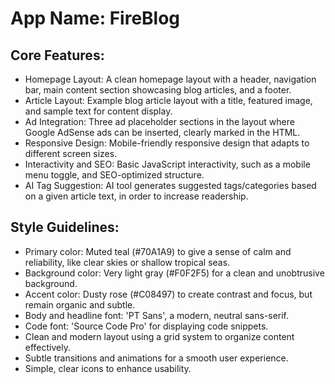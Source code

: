 # **App Name**: FireBlog

## Core Features:

- Homepage Layout: A clean homepage layout with a header, navigation bar, main content section showcasing blog articles, and a footer.
- Article Layout: Example blog article layout with a title, featured image, and sample text for content display.
- Ad Integration: Three ad placeholder sections in the layout where Google AdSense ads can be inserted, clearly marked in the HTML.
- Responsive Design: Mobile-friendly responsive design that adapts to different screen sizes.
- Interactivity and SEO: Basic JavaScript interactivity, such as a mobile menu toggle, and SEO-optimized structure.
- AI Tag Suggestion: AI tool generates suggested tags/categories based on a given article text, in order to increase readership.

## Style Guidelines:

- Primary color: Muted teal (#70A1A9) to give a sense of calm and reliability, like clear skies or shallow tropical seas.
- Background color: Very light gray (#F0F2F5) for a clean and unobtrusive background.
- Accent color: Dusty rose (#C08497) to create contrast and focus, but remain organic and subtle.
- Body and headline font: 'PT Sans', a modern, neutral sans-serif.
- Code font: 'Source Code Pro' for displaying code snippets.
- Clean and modern layout using a grid system to organize content effectively.
- Subtle transitions and animations for a smooth user experience.
- Simple, clear icons to enhance usability.